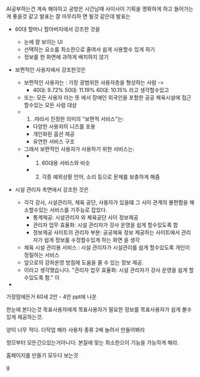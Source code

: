 AI공부하는건 계속 해야하고
공방은 시간남때 사이사이 기획을 명확하게 하고 들어가는 게 좋을것 같고
발표는 잘 마무리하 면 될것 같은데
발표는
- 60대 할머니 할아버지에서 강조한 것을 
	- 눈에 잘 보이는 UI
	- 선택하는 요소를 최소한으로 줄여서 쉽게 사용할수 있게 하기
	- 정보를 한 화면에 과하게 배치하지 않기
- 보편적인 사용자에서 강조한것은
	- 보편적인 사용자는 : 가장 광범위한 사용자층을 형성하는 사람 -> 
		- 40대: 9.72% 50대: 11.19% 60대: 10.15% 라고 생각할수있고
	- 또는: 모든 사용자 라는 뜻 에서 장애인 외국인을 포함한 공공 체육시설에 접근할수있는 모든 사람 대상
	- 1. .따라서 진정한 의미의 "보편적 서비스"는: 
		- 다양한 사용자의 니즈를 포용
		- 개인화된 옵션 제공
		- 유연한 서비스 구조
	- 그래서 보편적인 사용자가 사용하기 위한 서비스는: 
		- 1. 60대용 서비스와 비슷
		- 2. 각종 예외상황 언어, 소리 등으로 문제를 보충하게 해줌

- 시설 관리자 측면에서 강조한 것은
	- 각각 강사, 시설관리자, 체육 공단, 사용자가 있을떄 그 사이 관계의 불편함을 해소할수있는 서비스를 기주능로 잡았다.
		- 통계제공: 시설관리자 와 체육공단 사이 정보제공
		- 관리자 업무 효율화: 시설 관리자가 강사 운영을 쉽게 할수있도록 함
		- 정보제공 사이트의 관리자 부분: 공공체육 정보 제공하는 사이트에서 관리자가 쉽게 정보를 수정할수있게 하는 화면 을 생각
	- 체육 시설 관리용 서비스 : 시설 관리자가 시설관리를 쉽게 할수있도록 개인이 정릴하는 서비스
	- 앞으로의 강좌운영 방침에 도움을 줄 수 있는 정보 제공. 
	- 이라고 생각했습니다. "관리자 업무 효율화: 시설 관리자가 강사 운영을 쉽게 할수있도록 함." 이
- 


가장맘에든거
60세 2안 - 4안
ppt에 나온

한눈에 본다는것
목표사용자에게 목표사용자가 필요한 정보를 목표사용자가 쉽게 볼수있게 제공하는것.

양이 너무 적다.
더작업 해라
사용자 종류 2배 늘려서 만들어봐라


청므부터 모든긴으있는거아니다.
본질에 맞는 최소한으이 기능을 가능하게 해라.

홈페이지를 만들기 모두다 보는것


g